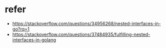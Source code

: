 # refer
- https://stackoverflow.com/questions/34956268/nested-interfaces-in-go?rq=1
- https://stackoverflow.com/questions/37484935/fulfilling-nested-interfaces-in-golang